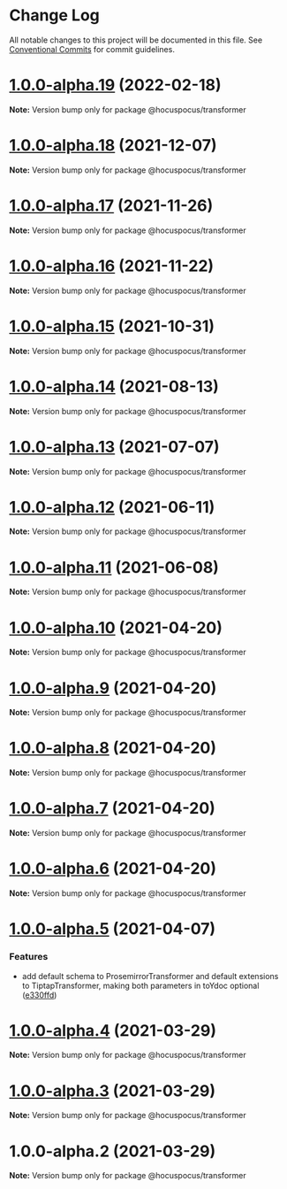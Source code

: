 # Change Log

All notable changes to this project will be documented in this file.
See [Conventional Commits](https://conventionalcommits.org) for commit guidelines.

# [1.0.0-alpha.19](https://github.com/ueberdosis/hocuspocus/compare/@hocuspocus/transformer@1.0.0-alpha.18...@hocuspocus/transformer@1.0.0-alpha.19) (2022-02-18)

**Note:** Version bump only for package @hocuspocus/transformer





# [1.0.0-alpha.18](https://github.com/ueberdosis/hocuspocus/compare/@hocuspocus/transformer@1.0.0-alpha.17...@hocuspocus/transformer@1.0.0-alpha.18) (2021-12-07)

**Note:** Version bump only for package @hocuspocus/transformer





# [1.0.0-alpha.17](https://github.com/ueberdosis/hocuspocus/compare/@hocuspocus/transformer@1.0.0-alpha.16...@hocuspocus/transformer@1.0.0-alpha.17) (2021-11-26)

**Note:** Version bump only for package @hocuspocus/transformer





# [1.0.0-alpha.16](https://github.com/ueberdosis/hocuspocus/compare/@hocuspocus/transformer@1.0.0-alpha.15...@hocuspocus/transformer@1.0.0-alpha.16) (2021-11-22)

**Note:** Version bump only for package @hocuspocus/transformer





# [1.0.0-alpha.15](https://github.com/ueberdosis/hocuspocus/compare/@hocuspocus/transformer@1.0.0-alpha.14...@hocuspocus/transformer@1.0.0-alpha.15) (2021-10-31)

**Note:** Version bump only for package @hocuspocus/transformer





# [1.0.0-alpha.14](https://github.com/ueberdosis/hocuspocus/compare/@hocuspocus/transformer@1.0.0-alpha.13...@hocuspocus/transformer@1.0.0-alpha.14) (2021-08-13)

**Note:** Version bump only for package @hocuspocus/transformer





# [1.0.0-alpha.13](https://github.com/ueberdosis/hocuspocus/compare/@hocuspocus/transformer@1.0.0-alpha.12...@hocuspocus/transformer@1.0.0-alpha.13) (2021-07-07)

**Note:** Version bump only for package @hocuspocus/transformer





# [1.0.0-alpha.12](https://github.com/ueberdosis/hocuspocus/compare/@hocuspocus/transformer@1.0.0-alpha.11...@hocuspocus/transformer@1.0.0-alpha.12) (2021-06-11)

**Note:** Version bump only for package @hocuspocus/transformer





# [1.0.0-alpha.11](https://github.com/ueberdosis/hocuspocus/compare/@hocuspocus/transformer@1.0.0-alpha.10...@hocuspocus/transformer@1.0.0-alpha.11) (2021-06-08)

**Note:** Version bump only for package @hocuspocus/transformer





# [1.0.0-alpha.10](https://github.com/ueberdosis/hocuspocus/compare/@hocuspocus/transformer@1.0.0-alpha.9...@hocuspocus/transformer@1.0.0-alpha.10) (2021-04-20)

**Note:** Version bump only for package @hocuspocus/transformer





# [1.0.0-alpha.9](https://github.com/ueberdosis/hocuspocus/compare/@hocuspocus/transformer@1.0.0-alpha.8...@hocuspocus/transformer@1.0.0-alpha.9) (2021-04-20)

**Note:** Version bump only for package @hocuspocus/transformer





# [1.0.0-alpha.8](https://github.com/ueberdosis/hocuspocus/compare/@hocuspocus/transformer@1.0.0-alpha.7...@hocuspocus/transformer@1.0.0-alpha.8) (2021-04-20)

**Note:** Version bump only for package @hocuspocus/transformer





# [1.0.0-alpha.7](https://github.com/ueberdosis/hocuspocus/compare/@hocuspocus/transformer@1.0.0-alpha.6...@hocuspocus/transformer@1.0.0-alpha.7) (2021-04-20)

**Note:** Version bump only for package @hocuspocus/transformer





# [1.0.0-alpha.6](https://github.com/ueberdosis/hocuspocus/compare/@hocuspocus/transformer@1.0.0-alpha.5...@hocuspocus/transformer@1.0.0-alpha.6) (2021-04-20)

**Note:** Version bump only for package @hocuspocus/transformer





# [1.0.0-alpha.5](https://github.com/ueberdosis/hocuspocus/compare/@hocuspocus/transformer@1.0.0-alpha.4...@hocuspocus/transformer@1.0.0-alpha.5) (2021-04-07)


### Features

* add default schema to ProsemirrorTransformer and default extensions to TiptapTransformer, making both parameters in toYdoc optional ([e330ffd](https://github.com/ueberdosis/hocuspocus/commit/e330ffd81f8cbd98c1d57545d3ec9d51807f7db3))





# [1.0.0-alpha.4](https://github.com/ueberdosis/hocuspocus/compare/@hocuspocus/transformer@1.0.0-alpha.3...@hocuspocus/transformer@1.0.0-alpha.4) (2021-03-29)

**Note:** Version bump only for package @hocuspocus/transformer





# [1.0.0-alpha.3](https://github.com/ueberdosis/hocuspocus/compare/@hocuspocus/transformer@1.0.0-alpha.2...@hocuspocus/transformer@1.0.0-alpha.3) (2021-03-29)

**Note:** Version bump only for package @hocuspocus/transformer





# 1.0.0-alpha.2 (2021-03-29)

**Note:** Version bump only for package @hocuspocus/transformer
